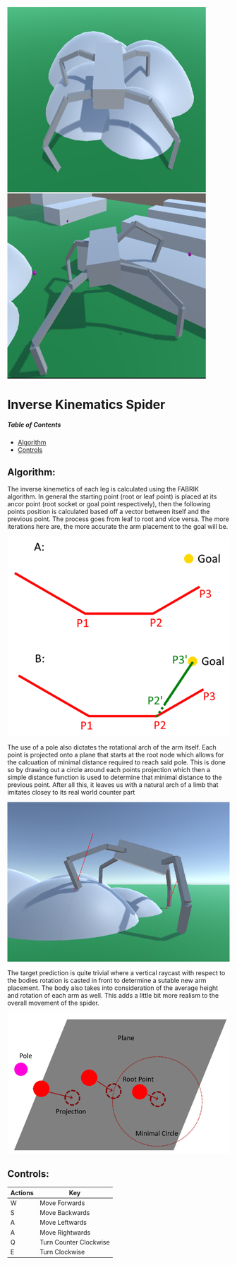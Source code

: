  <p float="left">
  <img src="https://raw.githubusercontent.com/liviusgrosu/Fabrik-Inverse-Kinematics-Spider/main/Pictures/diagram_4.png" width="450" height="420">
  <img src="https://raw.githubusercontent.com/liviusgrosu/Fabrik-Inverse-Kinematics-Spider/main/Pictures/diagram_5.png" width="450" height="420">
 </p>

# Inverse Kinematics Spider

##### Table of Contents  
* [Algorithm](#algorithm)
* [Controls](#controls)
## Algorithm:

The inverse kinemetics of each leg is calculated using the FABRIK algorithm. In general the starting point (root or leaf point) is placed
at its ancor point (root socket or goal point respectively), then the following points position is calculated based off a vector between itself and 
the previous point. The process goes from leaf to root and vice versa. The more iterations here are, the more accurate the arm placement to the
goal will be.

<p align="center">
 <img src="https://raw.githubusercontent.com/liviusgrosu/Fabrik-Inverse-Kinematics-Spider/main/Pictures/diagram_1.png">
</p>
The use of a pole also dictates the rotational arch of the arm itself. Each point is projected onto a plane that starts at the root node which
allows for the calcuation of minimal distance required to reach said pole. This is done so by drawing out a circle around each points projection
which then a simple distance function is used to determine that minimal distance to the previous point. After all this, it leaves us with a natural
arch of a limb that imitates closey to its real world counter part

<p align="center">
 <img src="https://raw.githubusercontent.com/liviusgrosu/Fabrik-Inverse-Kinematics-Spider/main/Pictures/diagram_2.png">
</p>

The target prediction is quite trivial where a vertical raycast with respect to the bodies rotation is casted in front to determine a sutable new
arm placement. The body also takes into consideration of the average height and rotation of each arm as well. This adds a little bit more realism to the overall
movement of the spider.

<p align="center">
 <img src="https://raw.githubusercontent.com/liviusgrosu/Fabrik-Inverse-Kinematics-Spider/main/Pictures/diagram_3.png">
</p>

## Controls:

| Actions            | Key                                                               |
| ------------------ | ----------------------------------------------------------------- |
| W                  | Move Forwards                                                     |
| S                  | Move Backwards                                                    |
| A                  | Move Leftwards                                                    |
| A                  | Move Rightwards                                                   |
| Q                  | Turn Counter Clockwise                                            |
| E                  | Turn Clockwise                                                    |
